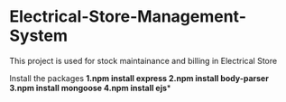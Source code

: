 # Electrical-Store-Management-System
This project is used for stock maintainance and billing in Electrical Store

Install the packages
**1.npm install express
2.npm install body-parser
3.npm install mongoose
4.npm install ejs***

